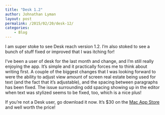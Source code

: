 ```yaml
---
title: "Desk 1.2"
author: Johnathan Lyman
layout: post
permalink: /2015/02/20/desk-12/
categories:
    - Blog
---
```


I am super stoke to see Desk reach version 1.2. I’m also stoked to see a bunch of stuff fixed or improved that I was itching for!

I’ve been a user of desk for the last month and change, and I’m still really enjoying the app. It’s simple and it practically forces me to think about writing first. A couple of the biggest changes that I was looking forward to were the ability to adjust view amount of screen real estate being used for text (and the fact that it’s adjustable), and the spacing between paragraphs has been fixed. The issue surrounding odd spacing showing up in the editor when text was stylized seems to be fixed, too, which is a nice plus!

If you’re not a Desk user, go download it now. It’s $30 on the [Mac App Store](https://itunes.apple.com/us/app/desk-write-more/id915839505?mt=12) and well worth the price!

